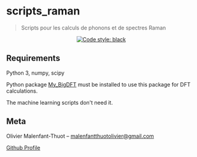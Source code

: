 # scripts\_raman
> Scripts pour les calculs de phonons et de spectres Raman

<p align="center">
<a href="https://github.com/ambv/black"><img alt="Code style: black" src="https://img.shields.io/badge/code%20style-black-000000.svg"></a>
</p>

## Requirements

Python 3, numpy, scipy

Python package [My\_BigDFT](https://github.com/OMalenfantThuot/My_BigDFT) must be installed to use this package for DFT calculations.

The machine learning scripts don't need it.

## Meta

Olivier Malenfant-Thuot – malenfantthuotolivier@gmail.com

[Github Profile](https://github.com/OMalenfantThuot)
